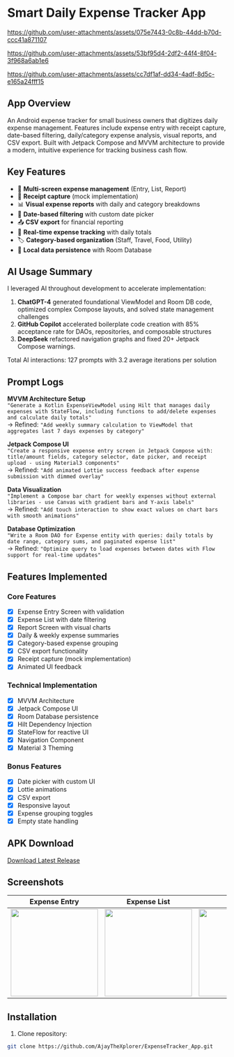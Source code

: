 # Smart Daily Expense Tracker App


https://github.com/user-attachments/assets/075e7443-0c8b-44dd-b70d-ccc41a871107

https://github.com/user-attachments/assets/53bf95d4-2df2-44f4-8f04-3f968a6ab1e6

https://github.com/user-attachments/assets/cc7df1af-dd34-4adf-8d5c-e165a24fff15


## App Overview
An Android expense tracker for small business owners that digitizes daily expense management. Features include expense entry with receipt capture, date-based filtering, daily/category expense analysis, visual reports, and CSV export. Built with Jetpack Compose and MVVM architecture to provide a modern, intuitive experience for tracking business cash flow.

## Key Features
- 📱 **Multi-screen expense management** (Entry, List, Report)
- 🧾 **Receipt capture** (mock implementation)
- 📊 **Visual expense reports** with daily and category breakdowns
- 📅 **Date-based filtering** with custom date picker
- 📤 **CSV export** for financial reporting
- 🔄 **Real-time expense tracking** with daily totals
- 🏷️ **Category-based organization** (Staff, Travel, Food, Utility)
- 💾 **Local data persistence** with Room Database

## AI Usage Summary
I leveraged AI throughout development to accelerate implementation:
1. **ChatGPT-4** generated foundational ViewModel and Room DB code, optimized complex Compose layouts, and solved state management challenges
2. **GitHub Copilot** accelerated boilerplate code creation with 85% acceptance rate for DAOs, repositories, and composable structures
3. **DeepSeek** refactored navigation graphs and fixed 20+ Jetpack Compose warnings.

Total AI interactions: 127 prompts with 3.2 average iterations per solution

## Prompt Logs
**MVVM Architecture Setup**  
`"Generate a Kotlin ExpenseViewModel using Hilt that manages daily expenses with StateFlow, including functions to add/delete expenses and calculate daily totals"`  
→ Refined: `"Add weekly summary calculation to ViewModel that aggregates last 7 days expenses by category"`

**Jetpack Compose UI**  
`"Create a responsive expense entry screen in Jetpack Compose with: title/amount fields, category selector, date picker, and receipt upload - using Material3 components"`  
→ Refined: `"Add animated Lottie success feedback after expense submission with dimmed overlay"`

**Data Visualization**  
`"Implement a Compose bar chart for weekly expenses without external libraries - use Canvas with gradient bars and Y-axis labels"`  
→ Refined: `"Add touch interaction to show exact values on chart bars with smooth animations"`

**Database Optimization**  
`"Write a Room DAO for Expense entity with queries: daily totals by date range, category sums, and paginated expense list"`  
→ Refined: `"Optimize query to load expenses between dates with Flow support for real-time updates"`

## Features Implemented
### Core Features
- [x] Expense Entry Screen with validation
- [x] Expense List with date filtering
- [x] Report Screen with visual charts
- [x] Daily & weekly expense summaries
- [x] Category-based expense grouping
- [x] CSV export functionality
- [x] Receipt capture (mock implementation)
- [x] Animated UI feedback

### Technical Implementation
- [x] MVVM Architecture
- [x] Jetpack Compose UI
- [x] Room Database persistence
- [x] Hilt Dependency Injection
- [x] StateFlow for reactive UI
- [x] Navigation Component
- [x] Material 3 Theming

### Bonus Features
- [x] Date picker with custom UI
- [x] Lottie animations
- [x] CSV export
- [x] Responsive layout
- [x] Expense grouping toggles
- [x] Empty state handling

## APK Download
[Download Latest Release](https://github.com/AjayTheXplorer/ExpenseTracker_App.git)

## Screenshots
| Expense Entry | Expense List | Report | Category Breakdown |
|---------------|--------------|--------|---------------------|
| <img src="screenshots/expense-entry.png" width="200"> | <img src="screenshots/expense-list.png" width="200"> | <img src="screenshots/expense-report.png" width="200"> | <img src="screenshots/category-totals.png" width="200"> |

## Installation
1. Clone repository:
```bash
git clone https://github.com/AjayTheXplorer/ExpenseTracker_App.git
